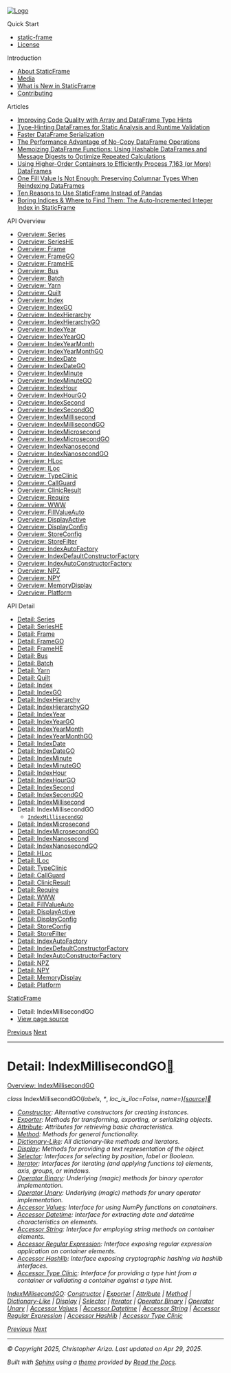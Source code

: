 [![Logo](../_static/sf-logo-web_icon-small.png)](../index.md)

Quick Start

* [static-frame](../readme.md)
* [License](../license.md)

Introduction

* [About StaticFrame](../intro.md)
* [Media](../intro.md#media)
* [What is New in StaticFrame](../new.md)
* [Contributing](../contributing.md)

Articles

* [Improving Code Quality with Array and DataFrame Type Hints](../articles/guard.md)
* [Type-Hinting DataFrames for Static Analysis and Runtime Validation](../articles/ftyping.md)
* [Faster DataFrame Serialization](../articles/serialize.md)
* [The Performance Advantage of No-Copy DataFrame Operations](../articles/no_copy.md)
* [Memoizing DataFrame Functions: Using Hashable DataFrames and Message Digests to Optimize Repeated Calculations](../articles/hash.md)
* [Using Higher-Order Containers to Efficiently Process 7,163 (or More) DataFrames](../articles/uhoc.md)
* [One Fill Value Is Not Enough: Preserving Columnar Types When Reindexing DataFrames](../articles/fill_value.md)
* [Ten Reasons to Use StaticFrame Instead of Pandas](../articles/upgrade.md)
* [Boring Indices & Where to Find Them: The Auto-Incremented Integer Index in StaticFrame](../articles/aiii.md)

API Overview

* [Overview: Series](../api_overview/series.md)
* [Overview: SeriesHE](../api_overview/series_he.md)
* [Overview: Frame](../api_overview/frame.md)
* [Overview: FrameGO](../api_overview/frame_go.md)
* [Overview: FrameHE](../api_overview/frame_he.md)
* [Overview: Bus](../api_overview/bus.md)
* [Overview: Batch](../api_overview/batch.md)
* [Overview: Yarn](../api_overview/yarn.md)
* [Overview: Quilt](../api_overview/quilt.md)
* [Overview: Index](../api_overview/index.md)
* [Overview: IndexGO](../api_overview/index_go.md)
* [Overview: IndexHierarchy](../api_overview/index_hierarchy.md)
* [Overview: IndexHierarchyGO](../api_overview/index_hierarchy_go.md)
* [Overview: IndexYear](../api_overview/index_year.md)
* [Overview: IndexYearGO](../api_overview/index_year_go.md)
* [Overview: IndexYearMonth](../api_overview/index_year_month.md)
* [Overview: IndexYearMonthGO](../api_overview/index_year_month_go.md)
* [Overview: IndexDate](../api_overview/index_date.md)
* [Overview: IndexDateGO](../api_overview/index_date_go.md)
* [Overview: IndexMinute](../api_overview/index_minute.md)
* [Overview: IndexMinuteGO](../api_overview/index_minute_go.md)
* [Overview: IndexHour](../api_overview/index_hour.md)
* [Overview: IndexHourGO](../api_overview/index_hour_go.md)
* [Overview: IndexSecond](../api_overview/index_second.md)
* [Overview: IndexSecondGO](../api_overview/index_second_go.md)
* [Overview: IndexMillisecond](../api_overview/index_millisecond.md)
* [Overview: IndexMillisecondGO](../api_overview/index_millisecond_go.md)
* [Overview: IndexMicrosecond](../api_overview/index_microsecond.md)
* [Overview: IndexMicrosecondGO](../api_overview/index_microsecond_go.md)
* [Overview: IndexNanosecond](../api_overview/index_nanosecond.md)
* [Overview: IndexNanosecondGO](../api_overview/index_nanosecond_go.md)
* [Overview: HLoc](../api_overview/hloc.md)
* [Overview: ILoc](../api_overview/iloc.md)
* [Overview: TypeClinic](../api_overview/type_clinic.md)
* [Overview: CallGuard](../api_overview/call_guard.md)
* [Overview: ClinicResult](../api_overview/clinic_result.md)
* [Overview: Require](../api_overview/require.md)
* [Overview: WWW](../api_overview/www.md)
* [Overview: FillValueAuto](../api_overview/fill_value_auto.md)
* [Overview: DisplayActive](../api_overview/display_active.md)
* [Overview: DisplayConfig](../api_overview/display_config.md)
* [Overview: StoreConfig](../api_overview/store_config.md)
* [Overview: StoreFilter](../api_overview/store_filter.md)
* [Overview: IndexAutoFactory](../api_overview/index_auto_factory.md)
* [Overview: IndexDefaultConstructorFactory](../api_overview/index_default_constructor_factory.md)
* [Overview: IndexAutoConstructorFactory](../api_overview/index_auto_constructor_factory.md)
* [Overview: NPZ](../api_overview/npz.md)
* [Overview: NPY](../api_overview/npy.md)
* [Overview: MemoryDisplay](../api_overview/memory_display.md)
* [Overview: Platform](../api_overview/platform.md)

API Detail

* [Detail: Series](series.md)
* [Detail: SeriesHE](series_he.md)
* [Detail: Frame](frame.md)
* [Detail: FrameGO](frame_go.md)
* [Detail: FrameHE](frame_he.md)
* [Detail: Bus](bus.md)
* [Detail: Batch](batch.md)
* [Detail: Yarn](yarn.md)
* [Detail: Quilt](quilt.md)
* [Detail: Index](index.md)
* [Detail: IndexGO](index_go.md)
* [Detail: IndexHierarchy](index_hierarchy.md)
* [Detail: IndexHierarchyGO](index_hierarchy_go.md)
* [Detail: IndexYear](index_year.md)
* [Detail: IndexYearGO](index_year_go.md)
* [Detail: IndexYearMonth](index_year_month.md)
* [Detail: IndexYearMonthGO](index_year_month_go.md)
* [Detail: IndexDate](index_date.md)
* [Detail: IndexDateGO](index_date_go.md)
* [Detail: IndexMinute](index_minute.md)
* [Detail: IndexMinuteGO](index_minute_go.md)
* [Detail: IndexHour](index_hour.md)
* [Detail: IndexHourGO](index_hour_go.md)
* [Detail: IndexSecond](index_second.md)
* [Detail: IndexSecondGO](index_second_go.md)
* [Detail: IndexMillisecond](index_millisecond.md)
* Detail: IndexMillisecondGO
  + [`IndexMillisecondGO`](#static_frame.IndexMillisecondGO)
* [Detail: IndexMicrosecond](index_microsecond.md)
* [Detail: IndexMicrosecondGO](index_microsecond_go.md)
* [Detail: IndexNanosecond](index_nanosecond.md)
* [Detail: IndexNanosecondGO](index_nanosecond_go.md)
* [Detail: HLoc](hloc.md)
* [Detail: ILoc](iloc.md)
* [Detail: TypeClinic](type_clinic.md)
* [Detail: CallGuard](call_guard.md)
* [Detail: ClinicResult](clinic_result.md)
* [Detail: Require](require.md)
* [Detail: WWW](www.md)
* [Detail: FillValueAuto](fill_value_auto.md)
* [Detail: DisplayActive](display_active.md)
* [Detail: DisplayConfig](display_config.md)
* [Detail: StoreConfig](store_config.md)
* [Detail: StoreFilter](store_filter.md)
* [Detail: IndexAutoFactory](index_auto_factory.md)
* [Detail: IndexDefaultConstructorFactory](index_default_constructor_factory.md)
* [Detail: IndexAutoConstructorFactory](index_auto_constructor_factory.md)
* [Detail: NPZ](npz.md)
* [Detail: NPY](npy.md)
* [Detail: MemoryDisplay](memory_display.md)
* [Detail: Platform](platform.md)

[StaticFrame](../index.md)

* Detail: IndexMillisecondGO
* [View page source](../_sources/api_detail/index_millisecond_go.rst.txt)

[Previous](index_millisecond.md "Detail: IndexMillisecond")
[Next](index_microsecond.md "Detail: IndexMicrosecond")

---

# Detail: IndexMillisecondGO[](#detail-indexmillisecondgo "Link to this heading")

[Overview: IndexMillisecondGO](../api_overview/index_millisecond_go.md#api-overview-indexmillisecondgo)

*class* IndexMillisecondGO(*labels*, *\**, *loc\_is\_iloc=False*, *name=<object object>*)[[source]](../_modules/static_frame/core/index_datetime.md#IndexMillisecondGO)[](#static_frame.IndexMillisecondGO "Link to this definition")

* [Constructor](index_millisecond_go-constructor.md#api-detail-indexmillisecondgo-constructor): Alternative constructors for creating instances.
* [Exporter](index_millisecond_go-exporter.md#api-detail-indexmillisecondgo-exporter): Methods for transforming, exporting, or serializing objects.
* [Attribute](index_millisecond_go-attribute.md#api-detail-indexmillisecondgo-attribute): Attributes for retrieving basic characteristics.
* [Method](index_millisecond_go-method.md#api-detail-indexmillisecondgo-method): Methods for general functionality.
* [Dictionary-Like](index_millisecond_go-dictionary_like.md#api-detail-indexmillisecondgo-dictionary-like): All dictionary-like methods and iterators.
* [Display](index_millisecond_go-display.md#api-detail-indexmillisecondgo-display): Methods for providing a text representation of the object.
* [Selector](index_millisecond_go-selector.md#api-detail-indexmillisecondgo-selector): Interfaces for selecting by position, label or Boolean.
* [Iterator](index_millisecond_go-iterator.md#api-detail-indexmillisecondgo-iterator): Interfaces for iterating (and applying functions to) elements, axis, groups, or windows.
* [Operator Binary](index_millisecond_go-operator_binary.md#api-detail-indexmillisecondgo-operator-binary): Underlying (magic) methods for binary operator implementation.
* [Operator Unary](index_millisecond_go-operator_unary.md#api-detail-indexmillisecondgo-operator-unary): Underlying (magic) methods for unary operator implementation.
* [Accessor Values](index_millisecond_go-accessor_values.md#api-detail-indexmillisecondgo-accessor-values): Interface for using NumPy functions on conatainers.
* [Accessor Datetime](index_millisecond_go-accessor_datetime.md#api-detail-indexmillisecondgo-accessor-datetime): Interface for extracting date and datetime characteristics on elements.
* [Accessor String](index_millisecond_go-accessor_string.md#api-detail-indexmillisecondgo-accessor-string): Interface for employing string methods on container elements.
* [Accessor Regular Expression](index_millisecond_go-accessor_regular_expression.md#api-detail-indexmillisecondgo-accessor-regular-expression): Interface exposing regular expression application on container elements.
* [Accessor Hashlib](index_millisecond_go-accessor_hashlib.md#api-detail-indexmillisecondgo-accessor-hashlib): Interface exposing cryptographic hashing via hashlib interfaces.
* [Accessor Type Clinic](index_millisecond_go-accessor_type_clinic.md#api-detail-indexmillisecondgo-accessor-type-clinic): Interface for providing a type hint from a container or validating a container against a type hint.

[IndexMillisecondGO](#api-detail-indexmillisecondgo): [Constructor](index_millisecond_go-constructor.md#api-detail-indexmillisecondgo-constructor) | [Exporter](index_millisecond_go-exporter.md#api-detail-indexmillisecondgo-exporter) | [Attribute](index_millisecond_go-attribute.md#api-detail-indexmillisecondgo-attribute) | [Method](index_millisecond_go-method.md#api-detail-indexmillisecondgo-method) | [Dictionary-Like](index_millisecond_go-dictionary_like.md#api-detail-indexmillisecondgo-dictionary-like) | [Display](index_millisecond_go-display.md#api-detail-indexmillisecondgo-display) | [Selector](index_millisecond_go-selector.md#api-detail-indexmillisecondgo-selector) | [Iterator](index_millisecond_go-iterator.md#api-detail-indexmillisecondgo-iterator) | [Operator Binary](index_millisecond_go-operator_binary.md#api-detail-indexmillisecondgo-operator-binary) | [Operator Unary](index_millisecond_go-operator_unary.md#api-detail-indexmillisecondgo-operator-unary) | [Accessor Values](index_millisecond_go-accessor_values.md#api-detail-indexmillisecondgo-accessor-values) | [Accessor Datetime](index_millisecond_go-accessor_datetime.md#api-detail-indexmillisecondgo-accessor-datetime) | [Accessor String](index_millisecond_go-accessor_string.md#api-detail-indexmillisecondgo-accessor-string) | [Accessor Regular Expression](index_millisecond_go-accessor_regular_expression.md#api-detail-indexmillisecondgo-accessor-regular-expression) | [Accessor Hashlib](index_millisecond_go-accessor_hashlib.md#api-detail-indexmillisecondgo-accessor-hashlib) | [Accessor Type Clinic](index_millisecond_go-accessor_type_clinic.md#api-detail-indexmillisecondgo-accessor-type-clinic)

[Previous](index_millisecond.md "Detail: IndexMillisecond")
[Next](index_microsecond.md "Detail: IndexMicrosecond")

---

© Copyright 2025, Christopher Ariza.
Last updated on Apr 29, 2025.

Built with [Sphinx](https://www.sphinx-doc.org/) using a
[theme](https://github.com/readthedocs/sphinx_rtd_theme)
provided by [Read the Docs](https://readthedocs.org).